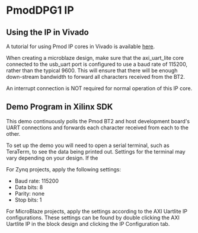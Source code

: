 PmodDPG1 IP
==============

Using the IP in Vivado
--------------

A tutorial for using Pmod IP cores in Vivado is available [here](https://reference.digilentinc.com/learn/programmable-logic/tutorials/pmod-ips/start).

When creating a microblaze design, make sure that the axi_uart_lite core connected
to the usb_uart port is configured to use a baud rate of 115200, rather than the
typical 9600. This will ensure that there will be enough down-stream bandwidth to
forward all characters received from the BT2.

An interrupt connection is NOT required for normal operation of this IP core.

Demo Program in Xilinx SDK
--------------

This demo continuously polls the Pmod BT2 and host development board's UART connections
and forwards each character received from each to the other.

To set up the demo you will need to open a serial terminal, such as TeraTerm, to
see the data being printed out. Settings for the terminal may vary depending on
your design. If the 

For Zynq projects, apply the following settings:
- Baud rate: 115200
- Data bits: 8
- Parity:    none
- Stop bits: 1

For MicroBlaze projects, apply the settings according to the AXI Uartlite IP
configurations. These settings can be found by double clicking the AXI Uartlite
IP in the block design and clicking the IP Configuration tab.